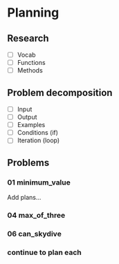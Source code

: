 # Planning

## Research

* [ ] Vocab
* [ ] Functions
* [ ] Methods

## Problem decomposition

* [ ] Input
* [ ] Output
* [ ] Examples
* [ ] Conditions (if)
* [ ] Iteration (loop)

## Problems

### 01 minimum_value

Add plans...

### 04 max_of_three

### 06 can_skydive

### continue to plan each
